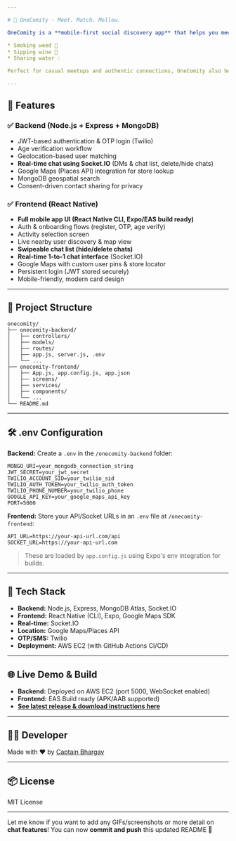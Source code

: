 ```yaml
---

# 🌿 OneComity - Meet. Match. Mellow.

OneComity is a **mobile-first social discovery app** that helps you meet and connect with nearby people who are:

* Smoking weed 🌿
* Sipping wine 🍷
* Sharing water 💧

Perfect for casual meetups and authentic connections, OneComity also helps you discover nearby weed and alcohol stores, chat in real time, and exchange contacts—only when both parties agree!

---
```


## 🚀 Features

### ✅ **Backend (Node.js + Express + MongoDB)**

* JWT-based authentication & OTP login (Twilio)
* Age verification workflow
* Geolocation-based user matching
* **Real-time chat using Socket.IO** (DMs & chat list, delete/hide chats)
* Google Maps (Places API) integration for store lookup
* MongoDB geospatial search
* Consent-driven contact sharing for privacy

### ✅ **Frontend (React Native)**

* **Full mobile app UI (React Native CLI, Expo/EAS build ready)**
* Auth & onboarding flows (register, OTP, age verify)
* Activity selection screen
* Live nearby user discovery & map view
* **Swipeable chat list (hide/delete chats)**
* **Real-time 1-to-1 chat interface** (Socket.IO)
* Google Maps with custom user pins & store locator
* Persistent login (JWT stored securely)
* Mobile-friendly, modern card design

---

## 📁 Project Structure

```
onecomity/
├── onecomity-backend/
│   ├── controllers/
│   ├── models/
│   ├── routes/
│   ├── app.js, server.js, .env
│   └── ...
├── onecomity-frontend/
│   ├── App.js, app.config.js, app.json
│   ├── screens/
│   ├── services/
│   ├── components/
│   └── ...
└── README.md
```

---

## 🛠️ .env Configuration

**Backend:**
Create a `.env` in the `/onecomity-backend` folder:

```env
MONGO_URI=your_mongodb_connection_string
JWT_SECRET=your_jwt_secret
TWILIO_ACCOUNT_SID=your_twilio_sid
TWILIO_AUTH_TOKEN=your_twilio_auth_token
TWILIO_PHONE_NUMBER=your_twilio_phone
GOOGLE_API_KEY=your_google_maps_api_key
PORT=5000
```

**Frontend:**
Store your API/Socket URLs in an `.env` file at `/onecomity-frontend`:

```env
API_URL=https://your-api-url.com/api
SOCKET_URL=https://your-api-url.com
```

> These are loaded by `app.config.js` using Expo's env integration for builds.

---

## 📍 Tech Stack

* **Backend:** Node.js, Express, MongoDB Atlas, Socket.IO
* **Frontend:** React Native (CLI), Expo, Google Maps SDK
* **Real-time:** Socket.IO
* **Location:** Google Maps/Places API
* **OTP/SMS:** Twilio
* **Deployment:** AWS EC2 (with GitHub Actions CI/CD)

---

## 🌐 Live Demo & Build

* **Backend:** Deployed on AWS EC2 (port 5000, WebSocket enabled)
* **Frontend:** EAS Build ready (APK/AAB supported)
* **[See latest release & download instructions here](https://expo.dev/accounts/atbhargavm/projects/onecomity-frontend/builds)**

---

## 👨‍💻 Developer

Made with ❤️ by [Captain Bhargav](https://github.com/balapate123)

---

## 📦 License

MIT License

---

Let me know if you want to add any GIFs/screenshots or more detail on **chat features**!
You can now **commit and push** this updated README 🚀
